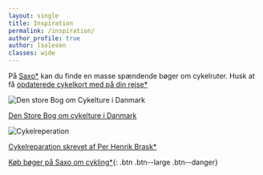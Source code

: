 ```yaml
---
layout: single
title: Inspiration
permalink: /inspiration/
author_profile: true
author: lsolesen
classes: wide
---
```


På [Saxo\*]({{site.partnerads.saxo_product}}https://www.saxo.com/dk/products/search?query=cykelruter) kan du finde en masse spændende bøger om cykelruter. Husk at få [opdaterede cykelkort med på din rejse\*]({{site.partnerads.saxo_product}}https://www.saxo.com/dk/products/search?query=cykelkort)

![Den store Bog om Cykelture i Danmark](https://imgcdn.saxo.com/_9788771555714/0x500)

[Den Store Bog om cykelture i Danmark]({{site.partnerads.saxo_product}}https://www.saxo.com/dk/den-store-bog-om-cykelture-i-danmark_helle-midtgaardjesper-poerksen_indbundet_9788771555714)

![Cykelreperation](https://imgcdn.saxo.com/_9788717044654/0x500)

[Cykelreparation skrevet af Per Henrik Brask\*]({{site.partnerads.saxo_product}}https://www.saxo.com/dk/cykelreparation_per-henrik-brask_indbundet_9788717044654)

[Køb bøger på Saxo om cykling\*]({{site.partnerads.saxo_product}}https://www.saxo.com/dk/products/search?query=cykling){: .btn .btn--large .btn--danger}

